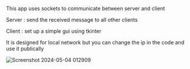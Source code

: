 This app uses sockets to communicate between server and client

Server : send the received message to all other clients 

Client : set up a simple gui using tkinter 

It is designed for local network but you can change the ip in the code and use it publically

![Screenshot 2024-05-04 012909](https://github.com/AlirezaSaadatmand/Chat-App/assets/157215281/2918b440-1947-402a-8cf1-d950130dd1fc)
